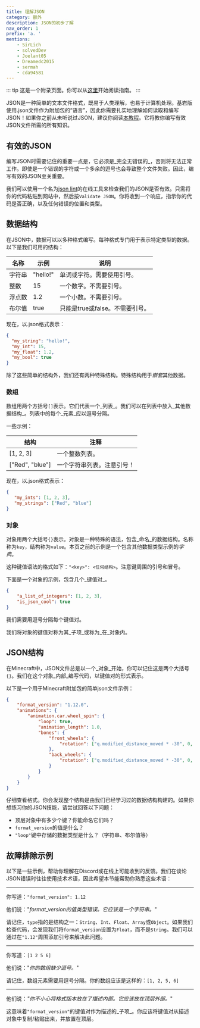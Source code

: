```yaml
---
title: 理解JSON
category: 额外
description: JSON的初步了解
nav_order: 1
prefix: 'a. '
mentions:
    - SirLich
    - solvedDev
    - Joelant05
    - Dreamedc2015
    - sermah
    - cda94581
---
```


::: tip
这是一个附录页面。你可以从[这里](../guide/index.md)开始阅读指南。
:::

JSON是一种简单的文本文件格式，既易于人类理解，也易于计算机处理。基岩版使用.json文件作为附加包的“语言”，因此你需要扎实地理解如何读取和编写JSON！如果你之前从未听说过JSON，建议你阅读[本教程](https://www.digitalocean.com/community/tutorials/an-introduction-to-json)。它将教你编写有效JSON文件所需的所有知识。

## 有效的JSON

编写JSON时需要记住的重要一点是，它必须是_完全无错误的_，否则将无法正常工作。即使是一个错误的字符或一个多余的逗号也会导致整个文件失败。因此，编写有效的JSON至关重要。

我们可以使用一个名为[json lint](https://jsonlint.com/)的在线工具来检查我们的JSON是否有效。只需将你的代码粘贴到网站中，然后按`Validate JSON`。你将收到一个响应，指示你的代码是否正确，以及任何错误的位置和类型。

## 数据结构

在JSON中，数据可以以多种格式编写。每种格式专门用于表示特定类型的数据。以下是我们可用的结构：

| 名称   | 示例      | 说明                                  |
|--------|-----------|---------------------------------------|
| 字符串 | "hello!"  | 单词或字符。需要使用引号。           |
| 整数   | 15        | 一个数字。不需要引号。                |
| 浮点数 | 1.2       | 一个小数。不需要引号。                |
| 布尔值 | true      | 只能是true或false。不需要引号。       |

现在，以.json格式表示：

```json
{
  "my_string": "hello!",
  "my_int": 15,
  "my_float": 1.2,
  "my_bool": true
}
```

除了这些简单的结构外，我们还有两种特殊结构。特殊结构用于*嵌套*其他数据。

### 数组

数组用两个方括号`[]`表示。它们代表一个_列表_。我们可以在列表中放入_其他数据结构_。列表中的每个_元素_应以逗号分隔。

一些示例：

| 结构           | 注释                                   |
|----------------|----------------------------------------|
| [1, 2, 3]      | 一个整数列表。                         |
| ["Red", "blue"]| 一个字符串列表。注意引号！            |

现在，以.json格式表示：

```json
{
   "my_ints": [1, 2, 3],
   "my_strings": ["Red", "blue"]
}
```

### 对象

对象用两个大括号`{}`表示。对象是一种特殊的语法，包含_命名_的数据结构。名称称为`key`，结构称为`value`。本页之前的示例是一个包含其他数据类型示例的*字典*。

这种键值语法的格式如下：`"<key>": <任何结构>`。注意键周围的引号和冒号。

下面是一个对象的示例，包含几个_键值对_。

```json title=""
{
	"a_list_of_integers": [1, 2, 3],
	"is_json_cool": true
}
```

我们需要用逗号分隔每个键值对。

我们将对象的键值对称为其_子项_或称为_在_对象内。

## JSON结构

在Minecraft中，JSON文件总是以一个_对象_开始，你可以记住这是两个大括号`{}`。我们在这个对象_内部_编写代码，以键值对的形式表示。

以下是一个用于Minecraft附加包的简单json文件示例：

```json title=""
{
	"format_version": "1.12.0",
	"animations": {
		"animation.car.wheel_spin": {
			"loop": true,
			"animation_length": 1.0,
			"bones": {
				"front_wheels": {
					"rotation": ["q.modified_distance_moved * -30", 0, 0]
				},
				"back_wheels": {
					"rotation": ["q.modified_distance_moved * -30", 0, 0]
				}
			}
		}
	}
}
```

仔细查看格式。你会发现整个结构是由我们已经学习过的数据结构构建的。如果你想练习你的JSON技能，请尝试回答以下问题：

-   顶层对象中有多少个键？你能命名它们吗？
-   `format_version`的值是什么？
-   `"loop"`键中存储的数据类型是什么？（字符串、布尔值等）

## 故障排除示例

以下是一些示例，帮助你理解在Discord或在线上可能收到的反馈。我们在谈论JSON错误时往往使用技术术语，因此希望本节能帮助你熟悉这些术语：

---

你写道：`"format_version": 1.12`

他们说："_format_version的值类型错误。它应该是一个字符串。_"

请记住，`type`指的是结构之一：`String`、`Int`、`Float`、`Array`或`Object`。如果我们检查代码，会发现我们将`format_version`设置为`Float`，而不是`String`。我们可以通过在`"1.12"`周围添加引号来解决此问题。

---

你写道：`[1 2 5 6]`

他们说："_你的数组缺少逗号。_"

请记住，数组元素需要用逗号分隔。你的数组应该是这样的：`[1, 2, 5, 6]`

---

他们说：_"你不小心将格式版本放在了描述内部。它应该放在顶层外部。_"

这意味着`"format_version"`的键值对作为描述的_子项_。你应该将键值对从描述对象中复制/粘贴出来，并放置在顶层。